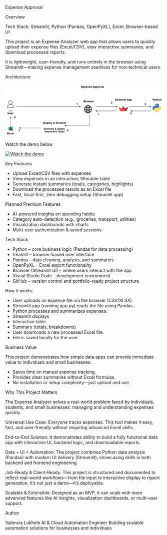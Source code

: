 Expense Approval 

Overview


Tech Stack: Streamlit, Python (Pandas, OpenPyXL), Excel, Browser-based UI

This project is an Expense Analyzer web app that allows users to quickly upload their expense files (Excel/CSV), view interactive summaries, and download processed reports.

It is lightweight, user-friendly, and runs entirely in the browser using Streamlit—making expense management seamless for non-technical users.

Architecture

[![Architecture Diagram](assets/Expense%20Approval%202.drawio.png)](assets/Expense%20Approval%202.drawio.png)

Watch the demo below

[![Watch the demo](https://img.youtube.com/vi/xAa9LuLIWfY/0.jpg)](https://youtube.com/shorts/xAa9LuLIWfY?si=mlOy9hTcMVYPhHgK)

Key Features

- Upload Excel/CSV files with expenses
- View expenses in an interactive, filterable table
- Generate instant summaries (totals, categories, highlights)
- Download the processed results as an Excel file
- Fast, local-first, zero debugging setup (Streamlit app)

Planned Premium Features

- AI-powered insights on spending habits
- Category auto-detection (e.g., groceries, transport, utilities)
- Visualization dashboards with charts
- Multi-user authentication & saved sessions

Tech Stack

- Python – core business logic (Pandas for data processing)
- treamlit – browser-based user interface
- Pandas – data cleaning, analysis, and summaries
- OpenPyXL – Excel export functionality
- Browser (Streamlit UI) – where users interact with the app
- Visual Studio Code – development environment
- GitHub – version control and portfolio-ready project structure

How it works:

- User uploads an expense file via the browser (CSV/XLSX).
- Streamlit app (running app.py) reads the file using Pandas.
- Python processes and summarizes expenses.
- Streamlit displays
- Interactive table
- Summary (totals, breakdowns)
- User downloads a new processed Excel file.
- File is saved locally for the user.

Business Value

This project demonstrates how simple data apps can provide immediate value to individuals and small businesses:

- Saves time on manual expense tracking.
- Provides clear summaries without Excel formulas.
- No installation or setup complexity—just upload and use.


Why This Project Matters

The Expense Analyzer solves a real-world problem faced by individuals, students, and small businesses: managing and understanding expenses quickly.

Universal Use Case: Everyone tracks expenses. This tool makes it easy, fast, and user-friendly without requiring advanced Excel skills.

End-to-End Solution: It demonstrates ability to build a fully functional data app with interactive UI, backend logic, and downloadable reports.

Data + UI + Automation: The project combines Python data analysis (Pandas) with modern UI delivery (Streamlit), showcasing skills in both backend and frontend engineering.

Job-Ready & Client-Ready: This project is structured and documented to reflect real-world workflows—from file input to interactive display to report generation. It’s not just a demo—it’s deployable.

Scalable & Extensible: Designed as an MVP, it can scale with more advanced features like AI insights, visualization dashboards, or multi-user support.

Author

Valencia Lukhele
AI & Cloud Automation Engineer
Building scalable automation solutions for businesses and individuals